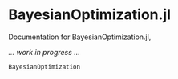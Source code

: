 # BayesianOptimization.jl

Documentation for BayesianOptimization.jl, 


*... work in progress ...*


```@docs
BayesianOptimization
```

